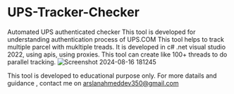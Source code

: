 # UPS-Tracker-Checker
Automated UPS authenticated checker
This tool is developed for understanding authentication process of UPS.COM
This tool helps to track multiple parcel with mukltiple treads.
It is developed in c# .net visual studio 2022, using apis, using proxies.
This tool can create like 100+ threads to do parallel tracking.
![Screenshot 2024-08-16 181245](https://github.com/user-attachments/assets/3459841d-a99f-4d8c-817a-b57c71e013cf)

This tool is developed to educational purpose only.
For more datails and guidance , contact me on arslanahmeddev350@gmail.com
